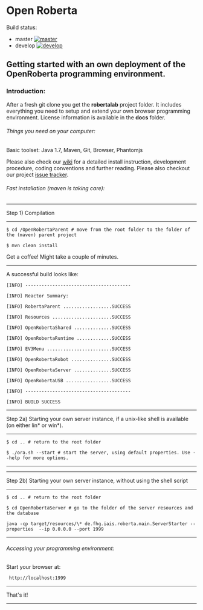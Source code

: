 # Open Roberta

Build status:

* master [![master](https://travis-ci.org/OpenRoberta/robertalab.svg?branch=master)](https://travis-ci.org/OpenRoberta/robertalab/builds)
* develop [![develop](https://travis-ci.org/OpenRoberta/robertalab.svg?branch=develop)](https://travis-ci.org/OpenRoberta/robertalab/builds)

## Getting started with an own deployment of the OpenRoberta programming environment.


### Introduction: ###
After a fresh git clone you get the **robertalab** project folder.
It includes everything you need to setup and extend your own browser programming environment. License information is available in the **docs** folder.

###### Things you need on your computer: ######
Basic toolset: Java 1.7, Maven, Git, Browser, Phantomjs


Please also check our [wiki](http://wiki.open-roberta.org) for a detailed install instruction, development procedure, coding conventions and further reading. Please also checkout our project [issue tracker](http://jira.open-roberta.org).

###### Fast installation (maven is taking care): ######
***

Step 1) Compilation

***


``$ cd /OpenRobertaParent # move from the root folder to the folder of the (maven) parent project``

``$ mvn clean install  ``

Get a coffee! Might take a couple of minutes.

***

A successful build looks like:

``[INFO] ---------------------------------------``

``[INFO] Reactor Summary:``

``[INFO] RobertaParent ..................SUCCESS``

``[INFO] Resources ......................SUCCESS``

``[INFO] OpenRobertaShared ..............SUCCESS``

``[INFO] OpenRobertaRuntime .............SUCCESS``

``[INFO] EV3Menu ........................SUCCESS``

``[INFO] OpenRobertaRobot ...............SUCCESS``

``[INFO] OpenRobertaServer ..............SUCCESS``

``[INFO] OpenRobertaUSB .................SUCCESS``

``[INFO] ---------------------------------------``

``[INFO] BUILD SUCCESS``

***

Step 2a) Starting your own server instance, if a unix-like shell is available (on either lin* or win*).

***

``$ cd .. # return to the root folder``


``$ ./ora.sh --start # start the server, using default properties. Use --help for more options.``

***

***

Step 2b) Starting your own server instance, without using the shell script

***

``$ cd .. # return to the root folder``

``$ cd OpenRobertaServer # go to the folder of the server resources and the database``

``java -cp target/resources/\* de.fhg.iais.roberta.main.ServerStarter --properties  --ip 0.0.0.0 --port 1999``

***

###### Accessing your programming environment: ######
Start your browser at:

`` http://localhost:1999``

***

That's it!

***
